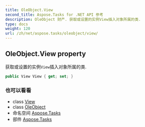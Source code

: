 ```yaml
---
title: OleObject.View
second_title: Aspose.Tasks for .NET API 参考
description: OleObject 财产. 获取或设置的实例View插入对象所属的类.
type: docs
weight: 120
url: /zh/net/aspose.tasks/oleobject/view/
---
```

## OleObject.View property

获取或设置的实例`View`插入对象所属的类.

```csharp
public View View { get; set; }
```

### 也可以看看

* class [View](../../view/)
* class [OleObject](../)
* 命名空间 [Aspose.Tasks](../../oleobject/)
* 部件 [Aspose.Tasks](../../../)


